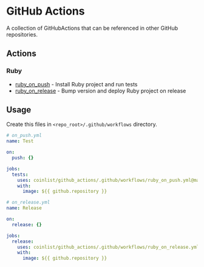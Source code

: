 # GitHub Actions

A collection of GitHubActions that can be referenced in other GitHub repositories.

## Actions

### Ruby

- [ruby_on_push](./.github/workflows/ruby_on_push.yml) - Install Ruby project and run tests
- [ruby_on_release](./.github/workflows/ruby_on_release.yml) - Bump version and deploy Ruby project on release

## Usage

Create this files in `<repo_root>/.github/workflows` directory.

```yaml
# on_push.yml
name: Test

on:
  push: {}

jobs:
  tests:
    uses: coinlist/github_actions/.github/workflows/ruby_on_push.yml@main
    with:
      image: ${{ github.repository }}
```

```yaml
# on_release.yml
name: Release

on:
  release: {}

jobs:
  release:
    uses: coinlist/github_actions/.github/workflows/ruby_on_release.yml@main
    with:
      image: ${{ github.repository }}
```